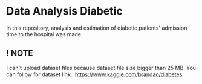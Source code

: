 # Data Analysis Diabetic
In this repository, analysis and estimation of diabetic patients' admission time to the hospital was made.
## ! NOTE
I can't upload dataset files because dataset file size bigger than 25 MB.
You can follow for dataset link : https://www.kaggle.com/brandao/diabetes 
